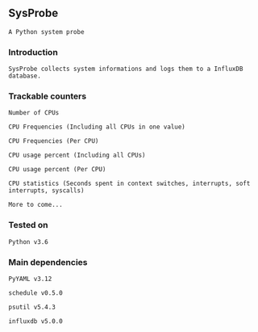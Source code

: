 ## SysProbe

    A Python system probe

### Introduction

    SysProbe collects system informations and logs them to a InfluxDB database.

### Trackable counters

    Number of CPUs

    CPU Frequencies (Including all CPUs in one value)

    CPU Frequencies (Per CPU)
 
    CPU usage percent (Including all CPUs)

    CPU usage percent (Per CPU)

    CPU statistics (Seconds spent in context switches, interrupts, soft interrupts, syscalls)

    More to come...

### Tested on

    Python v3.6
    

### Main dependencies


    PyYAML v3.12
    
    schedule v0.5.0

    psutil v5.4.3

    influxdb v5.0.0